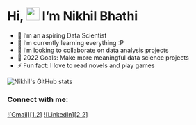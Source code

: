 # Hi, <img src="https://raw.githubusercontent.com/MartinHeinz/MartinHeinz/master/wave.gif" width="30px">  I’m Nikhil Bhathi

- 👀 I’m an aspiring Data Scientist
- 🌱 I’m currently learning everything :P
- 💞️ I’m looking to collaborate on data analysis projects
- 🥅 2022 Goals: Make more meaningful data science projects
- ⚡ Fun fact: I love to read novels and play games


<!-- Icons -->

<!-- [1.2]: https://img.shields.io/badge/nikhil.bhathi001@gmail.com-D14836?style=for-the-badge&logo=gmail&logoColor=white -->
<!-- [2.2]: https://img.shields.io/badge/nikhilbhathi-0077B5?style=for-the-badge&logo=linkedin&logoColor=white -->

<!-- Links to your social media accounts -->

[1]: nikhil.bhathi001@gmail.com
[2]: https://ca.linkedin.com/in/nikhilbhathi

![Nikhil's GitHub stats](https://github-readme-stats.vercel.app/api?username=dsNikhilds&show_icons=true&theme=radical)


### Connect with me:

[![Gmail][1.2]][1]  [![LinkedIn][2.2]][2]
